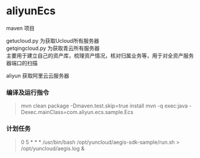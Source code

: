 # aliyunEcs
maven 项目  

getucloud.py 为获取Ucloud所有服务器  
getqingcloud.py 为获取青云所有服务器  
主要用于建立自己的资产库，梳理资产情况，核对归属业务等，用于对全资产服务器端口的扫描  

aliyun 获取阿里云云服务器

### 编译及运行指令
> mvn clean package -Dmaven.test.skip=true install
> mvn -q exec:java -Dexec.mainClass=com.aliyun.ecs.sample.Ecs

### 计划任务
> 0 5  * * * /usr/bin/bash /opt/yuncloud/aegis-sdk-sample/run.sh > /opt/yuncloud/aegis.log &
